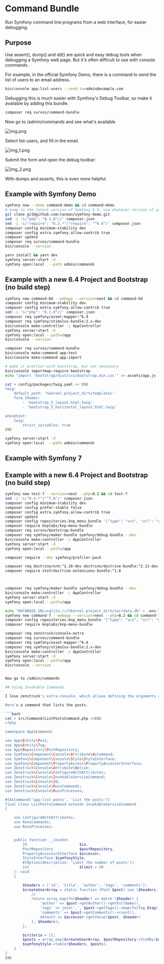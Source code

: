 # Command Bundle

Run Symfony command line programs from a web interface, for easier debugging.

## Purpose

Use assert(), dump() and dd() are quick and easy debug tools when debugging a Symfony web page.  But it's often difficult to use with console commands.

For example, in the official Symfony Demo, there is a command to send the list of users to an email address.

```bash
bin/console app:list-users --send-to=admin@example.com
```

Debugging this is much easier with Symfony's Debug Toolbar, so make it available by adding this bundle.

```bash
composer req survos/command-bundle
```

Now go to /admin/commands and see what's available

![img.png](img.png)

Select list-users, and fill in the email.

![img_1.png](img_1.png)

Submit the form and open the debug toolbar:

![img_2.png](img_2.png)

With dumps and asserts, this is even more helpful.



## Example with Symfony Demo

```bash
symfony new --demo command-demo && cd command-demo
# bump to the latest version of Symfony 6.3, use whatever version of you have installed
git clone git@github.com:tacman/symfony-demo.git
sed -i 's/"php": "8.1.0"//' composer.json 
sed -i 's/"require": "6.3.*"/"require": "^6.4"/' composer.json
composer config minimum-stability dev
composer config extra.symfony.allow-contrib true
composer update 
composer req survos/command-bundle
bin/console --version

yarn install && yarn dev
symfony server:start -d
symfony open:local  --path admin/commands
```

## Example with a new 6.4 Project and Bootstrap (no build step)

```bash
symfony new command-64 --webapp --version=next && cd command-64 
composer config minimum-stability dev
composer config extra.symfony.allow-contrib true
sed -i 's/"php": "8.1.0"//' composer.json 
composer req symfony/asset-mapper:^6.4
composer req symfony/stimulus-bundle:2.x-dev
bin/console make:controller -i AppController
symfony server:start -d
symfony open:local --path=/app
bin/console --version

composer req survos/command-bundle
bin/console make:command app:test
bin/console make:command app:import

# make it prettier with bootstrap, but not necessary
bin/console importmap:require bootstrap
echo "import 'bootstrap/dist/css/bootstrap.min.css'" >> assets/app.js

cat > config/packages/twig.yaml << END
twig:
    default_path: '%kernel.project_dir%/templates'
    form_themes:
        - 'bootstrap_5_layout.html.twig'
        - 'bootstrap_5_horizontal_layout.html.twig'

when@test:
    twig:
        strict_variables: true
END

symfony server:start -d
symfony open:local  --path admin/commands
```

## Example with Symfony 7
## Example with a new 6.4 Project and Bootstrap (no build step)

```bash
symfony new test-7 --version=next --php=8.2 && cd test-7
sed -i 's/"6.4.*"/"^7.0"/' composer.json
composer config minimum-stability dev
composer config prefer-stable false
composer config extra.symfony.allow-contrib true
composer update
composer config repositories.knp_menu_bundle '{"type": "vcs", "url": "git@github.com:tacman/KnpMenuBundle.git"}'
composer require knplabs/knp-menu-bundle
composer req survos/bootstrap-bundle
composer req symfony/maker-bundle symfony/debug-bundle --dev
bin/console make:controller -i AppController
symfony server:start -d
symfony open:local --path=/app

composer require --dev symfony/profiler-pack

composer req doctrine/orm:^2.16-dev doctrine/doctrine-bundle:^2.11-dev symfony/twig-bundle -w
composer require stof/doctrine-extensions-bundle:^1.8



composer req symfony/maker-bundle symfony/debug-bundle --dev
bin/console make:controller -i AppController
symfony server:start -d
symfony open:local --path=/app

echo "DATABASE_URL=sqlite:///%kernel.project_dir%/var/data.db" > .env.local
symfony new command-7 --webapp --version=next --php=8.2 && cd command-7
composer config repositories.knp_menu_bundle '{"type": "vcs", "url": "git@github.com:tacman/KnpMenuBundle.git"}'
composer require knplabs/knp-menu-bundle

composer req zenstruck/console-extra
composer req survos/command-bundle
composer req symfony/asset-mapper:^6.4
composer req symfony/stimulus-bundle:2.x-dev
bin/console make:controller -i AppController
symfony server:start -d
symfony open:local --path=/app
bin/console --version


Now go to /admin/commands

## Using Invokable Commands

I love zenstruck's extra-console, which allows defining the arguments and options via attributes, so you can create smaller console commands.  This bundle (command-bundle) already uses extra-console, so this works with no further installation.

Here's a command that lists the posts.

```bash
cat > src/Command/ListPostsCommand.php <<END
<?php

namespace App\Command;

use App\Entity\Post;
use App\Entity\Tag;
use App\Repository\PostRepository;
use Symfony\Component\Console\Attribute\AsCommand;
use Symfony\Component\Console\Style\StyleInterface;
use Symfony\Component\PropertyAccess\PropertyAccessorInterface;
use Zenstruck\Console\Attribute\Option;
use Zenstruck\Console\ConfigureWithAttributes;
use Zenstruck\Console\InvokableServiceCommand;
use Zenstruck\Console\IO;
use Zenstruck\Console\RunsCommands;
use Zenstruck\Console\RunsProcesses;

#[AsCommand('app:list-posts', 'List the posts')]
final class ListPostsCommand extends InvokableServiceCommand
{

    use ConfigureWithAttributes;
    use RunsCommands;
    use RunsProcesses;


    public function __invoke(
        IO                        $io,
        PostRepository            $postRepository,
        PropertyAccessorInterface $accessor,
        StyleInterface $symfonyStyle,
        #[Option(description: 'Limit the number of posts')]
        int                       $limit = 50
    ): void
    {

        $headers = ['id', 'title', 'author', 'tags', 'comments'];
        $createUserArray = static function (Post $post) use ($headers, $accessor) {
            //
            return array_map(fn($header) => match ($header) {
                'author' => $post->getAuthor()->getFullName(),
                'tags' => join(',', $post->getTags()->map(fn(Tag $tag) => $tag->getName())->toArray()),
                'comments' => $post->getComments()->count(),
                default => $accessor->getValue($post, $header)
            }, $headers);
        };

        $criteria = [];
        $posts = array_map($createUserArray, $postRepository->findBy($criteria, [], $limit));
        $symfonyStyle->table($headers, $posts);
    }
}
END
```
